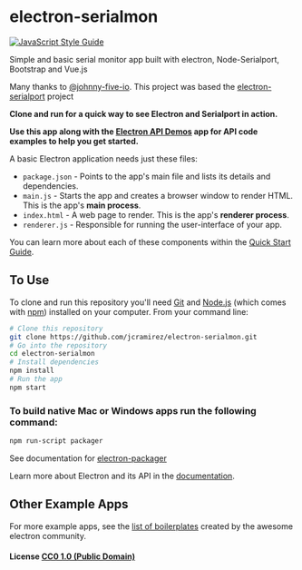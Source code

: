 # electron-serialmon
[![JavaScript Style Guide](https://img.shields.io/badge/code_style-standard-brightgreen.svg)](https://standardjs.com)

Simple and basic serial monitor app built with electron, Node-Serialport, Bootstrap and Vue.js

Many thanks to [@johnny-five-io](https://github.com/johnny-five-io). This project was based the [electron-serialport](https://github.com/johnny-five-io/electron-serialport) project


**Clone and run for a quick way to see Electron and Serialport in action.**


**Use this app along with the [Electron API Demos](http://electron.atom.io/#get-started) app for API code examples to help you get started.**

A basic Electron application needs just these files:

- `package.json` - Points to the app's main file and lists its details and dependencies.
- `main.js` - Starts the app and creates a browser window to render HTML. This is the app's **main process**.
- `index.html` - A web page to render. This is the app's **renderer process**.
- `renderer.js` - Responsible for running the user-interface of your app.

You can learn more about each of these components within the [Quick Start Guide](http://electron.atom.io/docs/tutorial/quick-start).

## To Use

To clone and run this repository you'll need [Git](https://git-scm.com) and [Node.js](https://nodejs.org/en/download/) (which comes with [npm](http://npmjs.com)) installed on your computer. From your command line:

```bash
# Clone this repository
git clone https://github.com/jcramirez/electron-serialmon.git
# Go into the repository
cd electron-serialmon
# Install dependencies
npm install
# Run the app
npm start
```

### To build native Mac or Windows apps run the following command:

```bash
npm run-script packager
```

See documentation for [electron-packager](https://www.npmjs.com/package/electron-packager)



Learn more about Electron and its API in the [documentation](http://electron.atom.io/docs/).

## Other Example Apps

For more example apps, see the
[list of boilerplates](http://electron.atom.io/community/#boilerplates)
created by the awesome electron community.

#### License [CC0 1.0 (Public Domain)](LICENSE.md)
